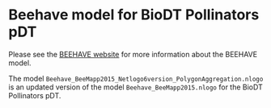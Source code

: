 # Beehave model for BioDT Pollinators pDT

Please see the [BEEHAVE website](https://beehave-model.net/) for
more information about the BEEHAVE model.

The model `Beehave_BeeMapp2015_Netlogo6version_PolygonAggregation.nlogo`
is an updated version of the model `Beehave_BeeMapp2015.nlogo`
for the BioDT Pollinators pDT.

